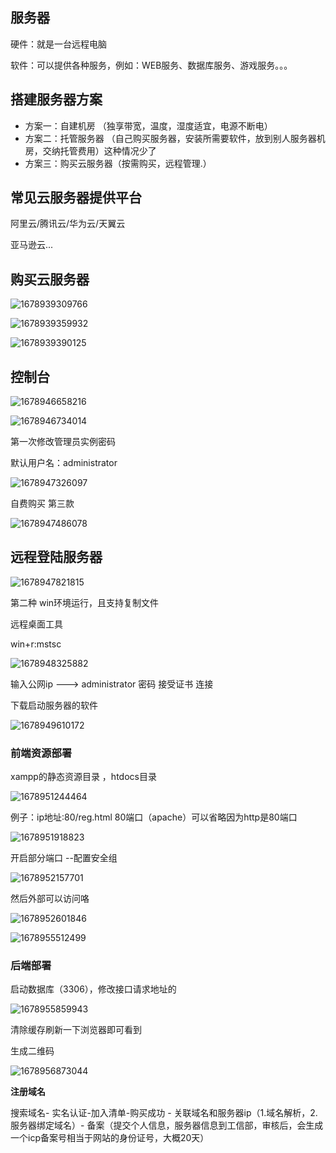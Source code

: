 ## 服务器

硬件：就是一台远程电脑

软件：可以提供各种服务，例如：WEB服务、数据库服务、游戏服务。。。

## 搭建服务器方案

* 方案一：自建机房 （独享带宽，温度，湿度适宜，电源不断电）
* 方案二：托管服务器 （自己购买服务器，安装所需要软件，放到别人服务器机房，交纳托管费用）这种情况少了
* 方案三：购买云服务器（按需购买，远程管理.）

## 常见云服务器提供平台

阿里云/腾讯云/华为云/天翼云

亚马逊云...

## 购买云服务器

![1678939309766](../../图床/1678939309766.png)

![1678939359932](../../图床/1678939359932.png)

![1678939390125](../../图床/1678939390125.png)

## 控制台

![1678946658216](../../图床/1678946658216.png)

![1678946734014](../../图床/1678946734014.png)

第一次修改管理员实例密码

默认用户名：administrator

![1678947326097](../../图床/1678947326097.png)

自费购买  第三款

![1678947486078](../../图床/1678947486078.png)

## 远程登陆服务器

![1678947821815](../../图床/1678947821815.png)

第二种 win环境运行，且支持复制文件

远程桌面工具

win+r:mstsc

![1678948325882](../../图床/1678948325882.png)

输入公网ip   ---> administrator  密码 接受证书  连接

下载启动服务器的软件    

![1678949610172](../../图床/1678949610172.png)

### 前端资源部署

xampp的静态资源目录 ，htdocs目录

![1678951244464](../../图床/1678951244464.png)

例子：ip地址:80/reg.html   80端口（apache）可以省略因为http是80端口

![1678951918823](../../图床/1678951918823.png)

开启部分端口 --配置安全组

![1678952157701](../../图床/1678952157701.png)

然后外部可以访问咯

![1678952601846](../../图床/1678952601846.png)

![1678955512499](../../图床/1678955512499.png)

### 后端部署

启动数据库（3306），修改接口请求地址的

![1678955859943](../../图床/1678955859943.png)

清除缓存刷新一下浏览器即可看到

生成二维码

![1678956873044](../../图床/1678956873044.png)

**注册域名**

搜索域名- 实名认证-加入清单-购买成功 - 关联域名和服务器ip（1.域名解析，2.服务器绑定域名）- 备案（提交个人信息，服务器信息到工信部，审核后，会生成一个icp备案号相当于网站的身份证号，大概20天）